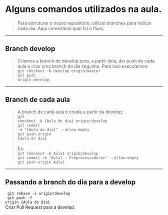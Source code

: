 # Alguns comandos utilizados na aula.

> Para estruturar o nosso repositório, utilizei branches para indicar cada dia. Aqui comentarei qual foi o fluxo.

---

## Branch develop
> Criamos a branch de develop para, a partir dela, dar push de cada aula e criar uma branch do dia seguinte. Para isso executamos: <br/>
<code>git checkout -b develop origin/master</code><br/>
<code>git push origin develop</code>

---

## Branch de cada aula
> A branch de cada aula é criada a partir da develop: <br/>
<code>git checkout -b {Aula do dia} origin/develop</code> <br/>
<code>git commit -m "{Aula do dia}" --allow-empty </code> <br/>
<code>git push origin {Aula do dia}</code> <br/>  
Ex: <br/>
<code>git checkout -b Aula1 origin/develop</code> <br/>
<code>git commit -m "Aula1 - Preprocessadores" --allow-empty </code> <br/>
<code>git push origin Aula1</code> <br/>  

---

## Passando a branch do dia para a develop <br/>
<code> git rebase -i origin/develop </code><br/>
<code> git push -f origin {Aula do dia} </code><br/>
Criar Pull Request para a develop.

